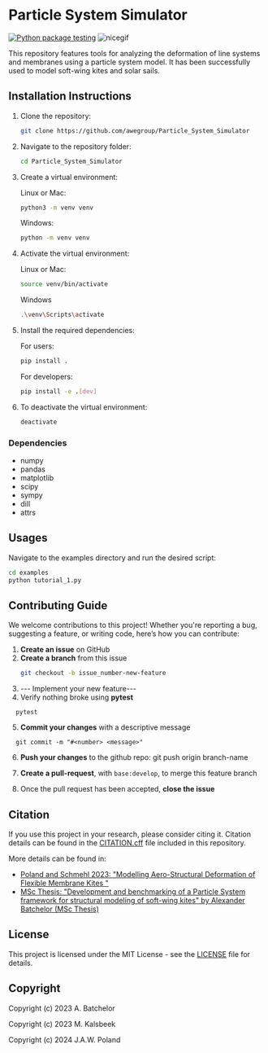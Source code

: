 # Particle System Simulator
[![Python package testing](https://github.com/awegroup/Particle_System_Simulator/actions/workflows/tests.yml/badge.svg?branch=develop)](https://github.com/awegroup/Particle_System_Simulator/actions/workflows/tests.yml)
![nicegif](images/SchmancyGauss.gif)

This repository features tools for analyzing the deformation of line systems and membranes using a particle system model.
It has been successfully used to model soft-wing kites and solar sails.


## Installation Instructions
1. Clone the repository:
    ```bash
    git clone https://github.com/awegroup/Particle_System_Simulator
    ```

2. Navigate to the repository folder:
    ```bash
    cd Particle_System_Simulator
    ```
    
3. Create a virtual environment:
   
   Linux or Mac:
    ```bash
    python3 -m venv venv
    ```
    
    Windows:
    ```bash
    python -m venv venv
    ```
    
5. Activate the virtual environment:

   Linux or Mac:
    ```bash
    source venv/bin/activate
    ```

    Windows
    ```bash
    .\venv\Scripts\activate
    ```

6. Install the required dependencies:

   For users:
    ```bash
    pip install .
    ```
        
   For developers:
    ```bash
    pip install -e .[dev]
    ```

7. To deactivate the virtual environment:
    ```bash
    deactivate
    ```

### Dependencies
- numpy
- pandas
- matplotlib
- scipy
- sympy
- dill
- attrs

## Usages
Navigate to the examples directory and run the desired script:
```bash
cd examples
python tutorial_1.py
```

## Contributing Guide
We welcome contributions to this project! Whether you're reporting a bug, suggesting a feature, or writing code, here’s how you can contribute:

1. **Create an issue** on GitHub
2. **Create a branch** from this issue
   ```bash
   git checkout -b issue_number-new-feature
   ```
3. --- Implement your new feature---
4. Verify nothing broke using **pytest**
```
  pytest
```
5. **Commit your changes** with a descriptive message
```
  git commit -m "#<number> <message>"
```
6. **Push your changes** to the github repo:
   git push origin branch-name
   
7. **Create a pull-request**, with `base:develop`, to merge this feature branch
8. Once the pull request has been accepted, **close the issue**

## Citation
If you use this project in your research, please consider citing it.
Citation details can be found in the [CITATION.cff](CITATION.cff) file included in this repository.

More details can be found in:
- [Poland and Schmehl 2023: "Modelling Aero-Structural Deformation of Flexible Membrane Kites
"](https://doi.org/10.3390/en16145264)
- [MSc Thesis: "Development and benchmarking of a Particle System framework for structural modeling of soft-wing kites" by Alexander Batchelor (MSc Thesis)](https://resolver.tudelft.nl/uuid:42bd7d60-de62-4e11-ad73-5468144aaf59)

## License
This project is licensed under the MIT License - see the [LICENSE](LICENSE) file for details.

## Copyright

Copyright (c) 2023 A. Batchelor

Copyright (c) 2023 M. Kalsbeek

Copyright (c) 2024 J.A.W. Poland
